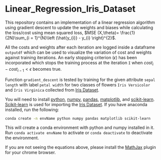 # Linear_Regression_Iris_Dataset


This repository contains an implementation of a linear regression algorithm using gradient descent to update the weights and biases while calculating the loss/cost using mean squared loss, $MSE (X,\theta)= \frac{1}{2N}\sum_{i = 1}^{N}\left (\hat{y_{i}} - y_{i} \right)^{2}$. 

All the costs and weights after each iteration are logged inside a dataframe `outputdf` which can be used to visualize the variation of cost and weights against training iterations. An early stopping criterion ($\epsilon$) has been incorporated which stops the training process at the iteration `I` when $cost_{i} - cost_{i-1} < \epsilon$ becomes true. 

Function `gradient_descent` is tested by training for the given attribute `sepal length` with label `petal width` for two classes of flowers `Iris Versicolor` and `Iris Virginica` collected from [Iris Dataset](http://archive.ics.uci.edu/ml/datasets/Iris/). 

You will need to install [python](https://www.python.org), [numpy](https://numpy.org), [pandas](https://pandas.pydata.org), [matplotlib](https://matplotlib.org), and [scikit-learn](https://scikit-learn.org/stable/). [Scikit-learn](https://scikit-learn.org/stable/) is used for importing the [Iris Dataset](http://archive.ics.uci.edu/ml/datasets/Iris/). If you have anaconda installed, run the following:
```bash
conda create -n envName python numpy pandas matplotlib scikit-learn
```
This will create a conda environment with python and numpy installed in it. Run `conda activate envName` to activate or `conda deactivate` to deactivate the environment.

If you are not seeing the equations above, please install the [MathJax](https://chrome.google.com/webstore/detail/mathjax-plugin-for-github/ioemnmodlmafdkllaclgeombjnmnbima?hl=en) plugin for your chrome browser.
